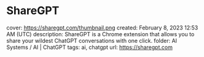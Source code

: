 # ShareGPT

cover: https://sharegpt.com/thumbnail.png
created: February 8, 2023 12:53 AM (UTC)
description: ShareGPT is a Chrome extension that allows you to share your wildest ChatGPT conversations with one click.
folder: AI Systems / AI | ChatGPT
tags: ai, chatgpt
url: https://sharegpt.com